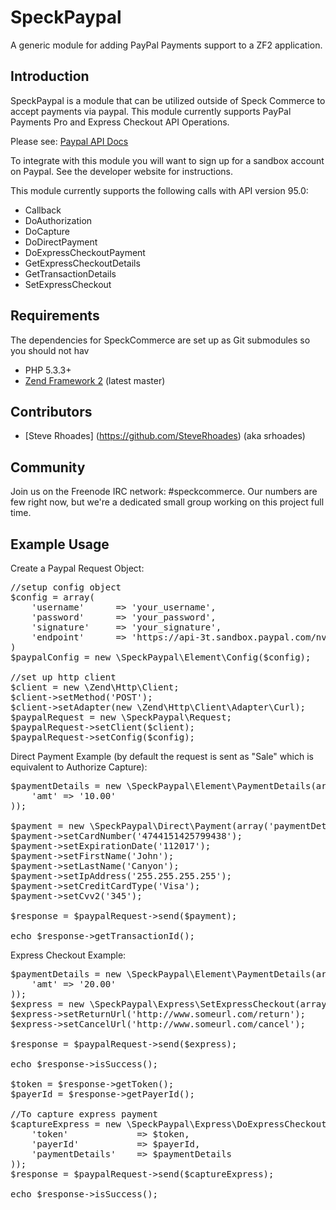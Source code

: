 SpeckPaypal
===========

A generic module for adding PayPal Payments support to a ZF2 application.


Introduction
------------

SpeckPaypal is a module that can be utilized outside of Speck Commerce to accept payments via paypal.
This module currently supports PayPal Payments Pro and Express Checkout API Operations.

Please see: [Paypal API Docs](https://cms.paypal.com/us/cgi-bin/?cmd=_render-content&content_ID=developer/howto_api_reference)

To integrate with this module you will want to sign up for a sandbox account on Paypal. See the developer website for instructions.

This module currently supports the following calls with API version 95.0:
* Callback
* DoAuthorization
* DoCapture
* DoDirectPayment
* DoExpressCheckoutPayment
* GetExpressCheckoutDetails
* GetTransactionDetails
* SetExpressCheckout

Requirements
------------

The dependencies for SpeckCommerce are set up as Git submodules so you should not hav

* PHP 5.3.3+
* [Zend Framework 2](https://github.com/zendframework/zf2) (latest master)


Contributors
------------

* [Steve Rhoades] (https://github.com/SteveRhoades) (aka srhoades)


Community
---------

Join us on the Freenode IRC network: #speckcommerce. Our numbers are few right
now, but we're a dedicated small group working on this project full time.


Example Usage
-------------

Create a Paypal Request Object:
<pre>
//setup config object
$config = array(
    'username'      => 'your_username',
    'password'      => 'your_password',
    'signature'     => 'your_signature',
    'endpoint'      => 'https://api-3t.sandbox.paypal.com/nvp' //this is sandbox endpoint
)
$paypalConfig = new \SpeckPaypal\Element\Config($config);

//set up http client
$client = new \Zend\Http\Client;
$client->setMethod('POST');
$client->setAdapter(new \Zend\Http\Client\Adapter\Curl);
$paypalRequest = new \SpeckPaypal\Request;
$paypalRequest->setClient($client);
$paypalRequest->setConfig($config);
</pre>

Direct Payment Example (by default the request is sent as "Sale" which is equivalent to Authorize Capture):
<pre>
$paymentDetails = new \SpeckPaypal\Element\PaymentDetails(array(
    'amt' => '10.00'
));

$payment = new \SpeckPaypal\Direct\Payment(array('paymentDetails' => $paymentDetails));
$payment->setCardNumber('4744151425799438');
$payment->setExpirationDate('112017');
$payment->setFirstName('John');
$payment->setLastName('Canyon');
$payment->setIpAddress('255.255.255.255');
$payment->setCreditCardType('Visa');
$payment->setCvv2('345');

$response = $paypalRequest->send($payment);

echo $response->getTransactionId();
</pre>

Express Checkout Example:
<pre>
$paymentDetails = new \SpeckPaypal\Element\PaymentDetails(array(
    'amt' => '20.00'
));
$express = new \SpeckPaypal\Express\SetExpressCheckout(array('paymentDetails' => $paymentDetails));
$express->setReturnUrl('http://www.someurl.com/return');
$express->setCancelUrl('http://www.someurl.com/cancel');

$response = $paypalRequest->send($express);

echo $response->isSuccess();

$token = $response->getToken();
$payerId = $response->getPayerId();

//To capture express payment
$captureExpress = new \SpeckPaypal\Express\DoExpressCheckoutPayment(array(
    'token'             => $token,
    'payerId'           => $payerId,
    'paymentDetails'    => $paymentDetails
));
$response = $paypalRequest->send($captureExpress);

echo $response->isSuccess();
</pre>